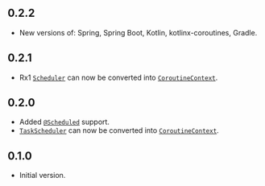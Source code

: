 ## 0.2.2
* New versions of: Spring, Spring Boot, Kotlin, kotlinx-coroutines, Gradle.

## 0.2.1
* Rx1 [`Scheduler`](http://reactivex.io/RxJava/javadoc/rx/Scheduler.html) can now be converted into [`CoroutineContext`](https://kotlinlang.org/api/latest/jvm/stdlib/kotlin.coroutines.experimental/-coroutine-context/).

## 0.2.0

* Added [`@Scheduled`](http://docs.spring.io/spring/docs/current/javadoc-api/org/springframework/scheduling/annotation/Scheduled.html) support.
* [`TaskScheduler`](http://docs.spring.io/spring/docs/current/javadoc-api/org/springframework/scheduling/TaskScheduler.html) can now be converted into [`CoroutineContext`](https://kotlinlang.org/api/latest/jvm/stdlib/kotlin.coroutines.experimental/-coroutine-context/).

## 0.1.0

* Initial version.
